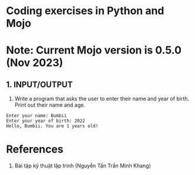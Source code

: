 # Coding exercises in Python and Mojo 

# Note: Current Mojo version is 0.5.0 (Nov 2023)

## 1. INPUT/OUTPUT
1. Write a program that asks the user to enter their name and year of birth. Print out their name and age.
```
Enter your name: Bumbii
Enter your year of birth: 2022
Hello, Bumbii. You are 1 years old!
```

# References
1. Bài tập kỹ thuật lập trình (Nguyễn Tấn Trần Minh Khang)
